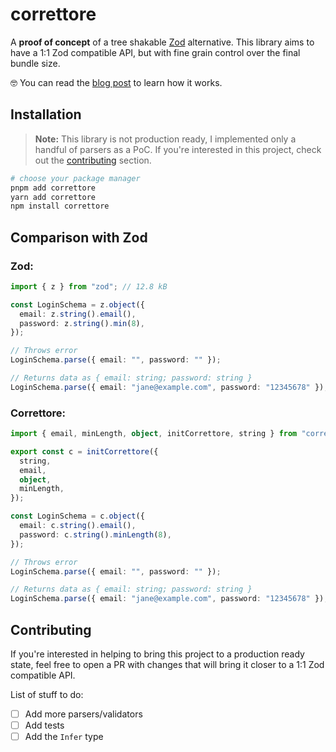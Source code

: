 # correttore

A **proof of concept** of a tree shakable [Zod](https://zod.dev/) alternative.
This library aims to have a 1:1 Zod compatible API, but with fine grain control over the final bundle size.

🤓 You can read the [blog post](https://softwaremill.com/a-novel-technique-for-creating-ergonomic-and-tree-shakable-typescript-libraries/) to learn how it works. 

## Installation

> **Note:** This library is not production ready, I implemented only a handful of parsers as a PoC.
> If you're interested in this project, check out the [contributing](#contributing) section.

```sh
# choose your package manager
pnpm add correttore
yarn add correttore
npm install correttore
```

## Comparison with Zod

### Zod:

```ts
import { z } from "zod"; // 12.8 kB

const LoginSchema = z.object({
  email: z.string().email(),
  password: z.string().min(8),
});

// Throws error
LoginSchema.parse({ email: "", password: "" });

// Returns data as { email: string; password: string }
LoginSchema.parse({ email: "jane@example.com", password: "12345678" });
```

### Correttore:

```ts
import { email, minLength, object, initCorrettore, string } from "correttore"; // 0.54 kB

export const c = initCorrettore({
  string,
  email,
  object,
  minLength,
});

const LoginSchema = c.object({
  email: c.string().email(),
  password: c.string().minLength(8),
});

// Throws error
LoginSchema.parse({ email: "", password: "" });

// Returns data as { email: string; password: string }
LoginSchema.parse({ email: "jane@example.com", password: "12345678" });
```

## Contributing

If you're interested in helping to bring this project to a production ready state, feel free to open a PR with changes that will bring it closer to a 1:1 Zod compatible API.

List of stuff to do:

- [ ] Add more parsers/validators
- [ ] Add tests
- [ ] Add the `Infer` type

